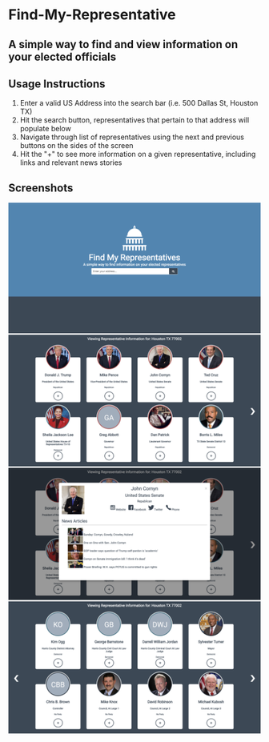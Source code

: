 Find-My-Representative
======================

A simple way to find and view information on your elected officials
--------------------------------------------------------------------

Usage Instructions
-------------------
1. Enter a valid US Address into the search bar (i.e. 500 Dallas St, Houston TX)
2. Hit the search button, representatives that pertain to that address will populate below
3. Navigate through list of representatives using the next and previous buttons on the sides of the screen
4. Hit the "+" to see more information on a given representative, including links and relevant news stories

Screenshots
-----------
![alt text](/assets/landing-page.png "Landing Page")
![alt text](/assets/rep-page.png "Representative Page")
![alt text](/assets/modal-page.png "Modal Page")
![alt text](/assets/more-reps-page.png "More Representatives Page")
